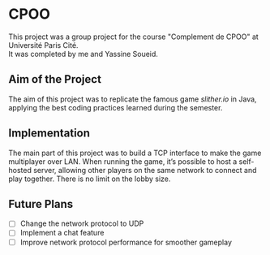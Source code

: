 # CPOO

This project was a group project for the course "Complement de CPOO" at Université Paris Cité.  
It was completed by me and Yassine Soueid.

## Aim of the Project
The aim of this project was to replicate the famous game *slither.io* in Java, applying the best coding practices learned during the semester.

## Implementation
The main part of this project was to build a TCP interface to make the game multiplayer over LAN. When running the game, it’s possible to host a self-hosted server, allowing other players on the same network to connect and play together. There is no limit on the lobby size.

## Future Plans
- [ ] Change the network protocol to UDP
- [ ] Implement a chat feature
- [ ] Improve network protocol performance for smoother gameplay
